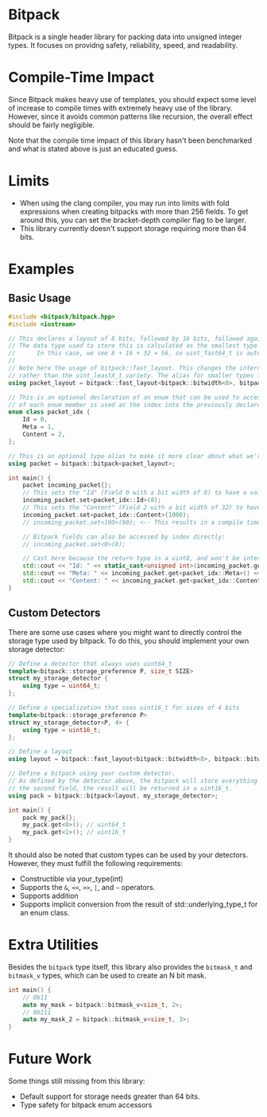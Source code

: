 # Bitpack

Bitpack is a single header library for packing data into unsigned integer types. It focuses on providng safety, reliability, speed, and readability.

# Compile-Time Impact

Since Bitpack makes heavy use of templates, you should expect some level of increase to compile times with extremely heavy use of the library. However, since it avoids common patterns like recursion, the overall effect should be fairly negligible.

Note that the compile time impact of this library hasn't been benchmarked and what is stated above is just an educated guess.

# Limits

- When using the clang compiler, you may run into limits with fold expressions when creating bitpacks with more than 256 fields. To get around this, you can set the bracket-depth compiler flag to be larger.
- This library currently doesn't support storage requiring more than 64 bits.

# Examples

## Basic Usage
```cpp
#include <bitpack/bitpack.hpp>
#include <iostream>

// This declares a layout of 8 bits, followed by 16 bits, followed again by 32 bits.
// The data type used to store this is calculated as the smallest type that can store all of the input fields:
//      In this case, we see 8 + 16 + 32 = 56, so uint_fast64_t is automatically detected as the most appropriate storage type.
//
// Note here the usage of bitpack::fast_layout. This changes the internal types used to be the uint_fastX_t variety
// rather than the uint_leastX_t variety. The alias for smaller types is bitpack::small_layout.
using packet_layout = bitpack::fast_layout<bitpack::bitwidth<8>, bitpack::bitwidth<16>, bitpack::bitwidth<32>>;

// This is an optional declaration of an enum that can be used to access the individual bitpack fields, the value
// of each enum member is used as the index into the previously declared layout.
enum class packet_idx {
    Id = 0,
    Meta = 1,
    Content = 2,
};

// This is an optional type alias to make it more clear about what we're working with
using packet = bitpack::bitpack<packet_layout>;

int main() {
    packet incoming_packet{};
    // This sets the "Id" (Field 0 with a bit width of 8) to have a value of 8
    incoming_packet.set<packet_idx::Id>(8);
    // This sets the "Content" (Field 2 with a bit width of 32) to have a value of 1000
    incoming_packet.set<packet_idx::Content>(1000);
    // incoming_packet.set<100>(90); <-- This results in a compile time error

    // Bitpack fields can also be accessed by index directly:
    // incoming_packet.set<0>(8);

    // Cast here because the return type is a uint8, and won't be interpreted as a number when printing
    std::cout << "Id: " << static_cast<unsigned int>(incoming_packet.get<packet_idx::Id>()) << "\n"; // 8
    std::cout << "Meta: " << incoming_packet.get<packet_idx::Meta>() << "\n"; // 0
    std::cout << "Content: " << incoming_packet.get<packet_idx::Content>() << "\n"; // 1000
}
```

## Custom Detectors

There are some use cases where you might want to directly control the storage type used by bitpack. To do this, you should implement your own storage detector:

```cpp
// Define a detector that always uses uint64_t
template<bitpack::storage_preference P, size_t SIZE>
struct my_storage_detector {
    using type = uint64_t;
};

// Define a specialization that uses uint16_t for sizes of 4 bits
template<bitpack::storage_preference P>
struct my_storage_detector<P, 4> {
    using type = uint16_t;
};

// Define a layout
using layout = bitpack::fast_layout<bitpack::bitwidth<8>, bitpack::bitwidth<4>>

// Define a bitpack using your custom detector.
// As defined by the detector above, the bitpack will store everything in a single uint64_t, and when accessing
// the second field, the result will be returned in a uint16_t.
using pack = bitpack::bitpack<layout, my_storage_detector>;

int main() {
    pack my_pack{};
    my_pack.get<0>(); // uint64_t
    my_pack.get<1>(); // uint16_t
}
```

It should also be noted that custom types can be used by your detectors. However, they must fulfill the following requirements:
- Constructible via your_type(int)
- Supports the `&`, `<<`, `>>`, `|`, and `~` operators.
- Supports addition
- Supports implicit conversion from the result of std::underlying_type_t for an enum class.

# Extra Utilities

Besides the `bitpack` type itself, this library also provides the `bitmask_t` and `bitmask_v` types, which can be used to create an N bit mask.

```cpp
int main() {
    // 0b11
    auto my_mask = bitpack::bitmask_v<size_t, 2>;
    // 0b111
    auto my_mask_2 = bitpack::bitmask_v<size_t, 3>;
}
```

# Future Work

Some things still missing from this library:
- Default support for storage needs greater than 64 bits.
- Type safety for bitpack enum accessors
